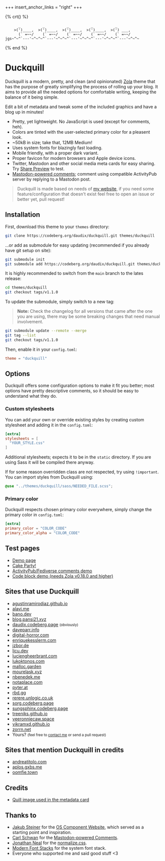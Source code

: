 +++
insert_anchor_links = "right"
+++

{% crt() %}
```
      _          _          _          _          _
    >(')____,  >(')____,  >(')____,  >(')____,  >(') ___,
      (` =~~/    (` =~~/    (` =~~/    (` =~~/    (` =~~/
jgs~^~^`---'~^~^~^`---'~^~^~^`---'~^~^~^`---'~^~^~^`---'~^~^~
```
{% end %}

# Duckquill

Duckquill is a modern, pretty, and clean (and opinionated) [Zola](https://www.getzola.org) theme that has the purpose of greatly simplifying the process of rolling up your blog. It aims to provide all the needed options for comfortable writing, keeping the balance of it being simple.

Edit a bit of metadata and tweak some of the included graphics and have a blog up in minutes!

- Pretty, yet lightweight. No JavaScript is used (except for comments, heh).
- Colors are tinted with the user-selected primary color for a pleasent look.
- ~50kB in size; take that, 12MB Medium!
- Uses system fonts for blazingly fast loading.
- Mobile friendly, with a proper dark variant.
- Proper favicon for modern browsers and Apple device icons.
- Twitter, Mastodon and other social media meta cards for easy sharing. Try [Share Preview](https://apps.gnome.org/SharePreview/) to test.
- [Mastodon-powered comments](https://carlschwan.eu/2020/12/29/adding-comments-to-your-static-blog-with-mastodon/); comment using compatible ActivityPub server by replying to a Mastodon post.

> Duckquill is made based on needs of [my website](https://daudix.codeberg.page), if you need some feature/configuration that doesn't exist feel free to open an issue or better yet, pull request!

## Installation

First, download this theme to your `themes` directory:

```sh
git clone https://codeberg.org/daudix/duckquill.git themes/duckquill
```

...or add as submodule for easy updating (recommended if you already have git setup on site):

```sh
git submodule init
git submodule add https://codeberg.org/daudix/duckquill.git themes/duckquill
```

It is highly recommended to switch from the `main` branch to the lates release:

```sh
cd themes/duckquill
git checkout tags/v1.1.0
```

To update the submodule, simply switch to a new tag:

> **Note:** Check the changelog for all versions that came after the one you are using, there may be some breaking changes that need manual involvement.

```sh
git submodule update --remote --merge
git tag --list
git checkout tags/v1.1.0
```

Then, enable it in your `config.toml`:

```toml
theme = "duckquill"
```

## Options

Duckquill offers some configuration options to make it fit you better; most options have pretty descriptive comments, so it should be easy to understand what they do.

### Custom stylesheets

You can add your own or override existing styles by creating custom stylesheet and adding it in the `config.toml`:

```toml
[extra]
stylesheets = [
  "YOUR_STYLE.css"
]
```

Additional stylesheets; expects it to be in the `static` directory. If you are using Sass it will be compiled there anyway.

If for some reason overridden class are not respected, try using `!important`. You can import styles from Duckquill using:

```scss
@use "../themes/duckquill/sass/NEEDED_FILE.scss";
```

### Primary color

Duckquill respects chosen primary color everywhere, simply change the primary color in `config.toml`:

```toml
[extra]
primary_color = "COLOR_CODE"
primary_color_alpha = "COLOR_CODE"
```

## Test pages

- [Demo page](@/demo/index.md)
- [Cake Party!](@/demo/page.md)
- [ActivityPub/​Fediverse comments demo](@/demo/comments.md)
- [Code block demo (needs Zola v0.18.0 and higher)](@/demo/code.md)

## Sites that use Duckquill

- [agustinramirodiaz.github.io](https://agustinramirodiaz.github.io)
- [alavi.me](https://alavi.me)
- [bano.dev](https://bano.dev)
- [blog.pansi21.xyz](https://blog.pansi21.xyz)
- [daudix.codeberg.page](https://daudix.codeberg.page) <small>(obviously)</small>
- [daveparr.info](https://www.daveparr.info)
- [digital-horror.com](https://digital-horror.com)
- [enriquekesslerm.com](https://enriquekesslerm.com)
- [jzbor.de](https://jzbor.de)
- [licu.dev](https://licu.dev)
- [luciengheerbrant.com](https://luciengheerbrant.com)
- [lukoktonos.com](http://www.lukoktonos.com)
- [malloc.garden](https://malloc.garden)
- [mourelask.xyz](https://mourelask.xyz)
- [nbenedek.me](https://nbenedek.me)
- [notaplace.com](https://notaplace.com)
- [pyter.at](https://pyter.at)
- [rbd.gg](https://www.rbd.gg)
- [rerere.unlogic.co.uk](https://rerere.unlogic.co.uk)
- [sorg.codeberg.page](https://sorg.codeberg.page)
- [sungsphinx.codeberg.page](https://sungsphinx.codeberg.page)
- [treeniks.github.io](https://treeniks.github.io)
- [veeronniecaw.space](https://veeronniecaw.space)
- [vikramxd.github.io](https://vikramxd.github.io)
- [zorrn.net](https://www.zorrn.net)
- Yours? <small>(feel free to [contact me](https://daudix.codeberg.page/about/#contacts) or send a pull request)</small>

## Sites that mention Duckquill in credits

- [andreatitolo.com](https://www.andreatitolo.com/credits)
- [aplos.gxbs.me](https://aplos.gxbs.me)
- [oomfie.town](https://oomfie.town/credits)

## Credits

- [Quill image used in the metadata card](https://commons.wikimedia.org/wiki/File:3quills.jpg)

## Thanks to

- [Jakub Steiner](https://jimmac.eu) for the [OS Component Website](https://jimmac.github.io/os-component-website), which served as a starting point and inspiration.
- [Carl Schwan](https://carlschwan.eu) for the [Mastodon-powered Comments](https://carlschwan.eu/2020/12/29/adding-comments-to-your-static-blog-with-mastodon/).
- [Jonathan Neal](https://jonneal.dev) for the [normalize.css](https://csstools.github.io/normalize.css/).
- [Modern Font Stacks](https://modernfontstacks.com) for the system font stack.
- Everyone who supported me and said good stuff <3
